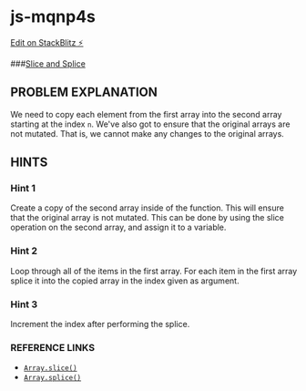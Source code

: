 # js-mqnp4s

[Edit on StackBlitz ⚡️](https://stackblitz.com/edit/js-mqnp4s)

###[Slice and Splice](https://www.freecodecamp.org/learn/javascript-algorithms-and-data-structures/basic-algorithm-scripting/slice-and-splice)

## PROBLEM EXPLANATION
We need to copy each element from the first array into the second array starting at the index `n`.  We've also got to ensure that the original arrays are not mutated.  That is, we cannot make any changes to the original arrays.

## HINTS
### Hint 1
Create a copy of the second array inside of the function.  This will ensure that the original array is not mutated.  This can be done by using the slice operation on the second array, and assign it to a variable.
### Hint 2
Loop through all of the items in the first array.  For each item in the first array splice it into the copied array in the index given as argument.
### Hint 3
Increment the index after performing the splice.

### REFERENCE LINKS
- [`Array.slice()`](https://developer.mozilla.org/en-US/docs/Web/JavaScript/Reference/Global_Objects/Array/slice)
- [`Array.splice()`](https://developer.mozilla.org/en-US/docs/Web/JavaScript/Reference/Global_Objects/Array/splice)
